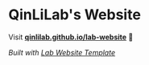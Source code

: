 
# QinLiLab's Website

Visit **[qinlilab.github.io/lab-website](https://qinlilab.github.io/lab-website)** 🚀

_Built with [Lab Website Template](https://greene-lab.gitbook.io/lab-website-template-docs)_

